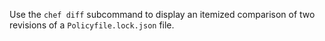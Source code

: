 Use the `chef diff` subcommand to display an itemized comparison of two
revisions of a `Policyfile.lock.json` file.